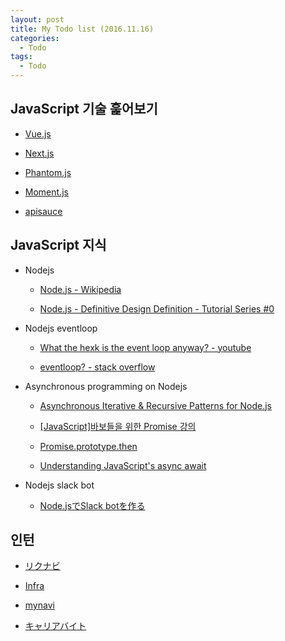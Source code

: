 ```yaml
---
layout: post
title: My Todo list (2016.11.16)
categories:
  - Todo
tags:
  - Todo
---
```


## JavaScript 기술 훑어보기

- [Vue.js](http://vuejs.org/v2/guide/)

- [Next.js](https://zeit.co/blog/next)

- [Phantom.js](http://phantomjs.org/release-2.1.html)

- [Moment.js](http://momentjs.com/)

- [apisauce](https://github.com/skellock/apisauce)

## JavaScript 지식

- Nodejs
  - [Node.js - Wikipedia](https://en.wikipedia.org/wiki/Node.js)

  - [Node.js - Definitive Design Definition - Tutorial Series #0](https://www.somenathghosh.space/2016/03/20/node-js-definitive-design-definition-tutorial-0/)

- Nodejs eventloop
  - [What the hexk is the event loop anyway? - youtube](https://www.youtube.com/watch?v=8aGhZQkoFbQ)

  - [eventloop? - stack overflow](http://stackoverflow.com/questions/21596172/what-function-gets-put-into-eventloop-in-nodejs-and-js)

- Asynchronous programming on Nodejs
  - [Asynchronous Iterative & Recursive Patterns for Node.js](https://mostafa-samir.github.io/async-iterative-patterns-pt1/)

  - [[JavaScript]바보들을 위한 Promise 강의](http://programmingsummaries.tistory.com/325)

  - [Promise.prototype.then](https://developer.mozilla.org/en-US/docs/Web/JavaScript/Reference/Global_Objects/Promise/then)

  - [Understanding JavaScript's async await](https://ponyfoo.com/articles/understanding-javascript-async-await)

- Nodejs slack bot
  - [Node.jsでSlack botを作る](http://mechanic.pilotz.jp/2015/05/node-js-slack-bot/)

## 인턴

- [リクナビ](https://job.rikunabi.com/2018/search/pre/internship/result/?mainsub=0&bcd=85&bcd=86&bcd=88&bcd=87&span=23&span=24&span=25&span=4&pay=1)

- [Infra](https://www.in-fra.jp/intern-list?occupation%5B%5D=1&area%5B%5D=6&free_word=)

- [mynavi](https://job.mynavi.jp/18/pc/toppage/displayTopPage/index)

- [キャリアバイト](https://careerbaito.com/corporation/search/9)

